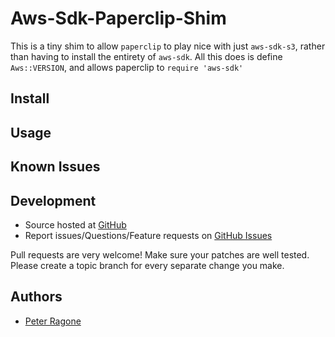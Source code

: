 Aws-Sdk-Paperclip-Shim
===========

This is a tiny shim to allow `paperclip` to play nice with just `aws-sdk-s3`,
rather than having to install the entirety of `aws-sdk`.  All this does is
define `Aws::VERSION`, and allows paperclip to `require 'aws-sdk'`

Install
-------


Usage
-----



Known Issues
------------

Development
-----------

* Source hosted at [GitHub](https://github.com/pcragone/aws-sdk-paperclip-shim)
* Report issues/Questions/Feature requests on [GitHub Issues](https://github.com/pcragone/aws-sdk-paperclip-shim/issues)

Pull requests are very welcome! Make sure your patches are well tested. Please create a topic branch for every separate change
you make.

Authors
------

* [Peter Ragone](https://github.com/pcragone)


